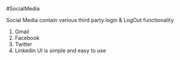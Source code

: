 #SocialMedia

Social Media contain various third party login  & LogOut functionality

1. Gmail
2. Facebook
3. Twitter
4. Linkedin
UI is simple and easy to use
